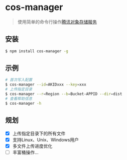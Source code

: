 # cos-manager
> 使用简单的命令行操作[腾讯对象存储服务](https://github.com/tencentyun/cos-nodejs-sdk-v5)

## 安装
```bash
$ npm install cos-manager -g
```

## 示例
```bash
# 首次写入配置
$ cos-manager --id=AKIDxxx --key=xxx
# 上传指定目录
$ cos-manager --r=Region --b=Bucket-APPID --dir=dist
# 查看帮助信息
$ cos-manager -h
```

## 规划
- [x] 上传指定目录下的所有文件
- [x] 支持Linux、Unix、Windows用户
- [x] 多文件上传进度优化
- [ ] 丰富桶操作...
